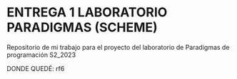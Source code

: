 # ENTREGA 1 LABORATORIO PARADIGMAS (SCHEME)

Repositorio de mi trabajo para el proyecto del laboratorio de Paradigmas de programación S2_2023

DONDE QUEDÉ: rf6
